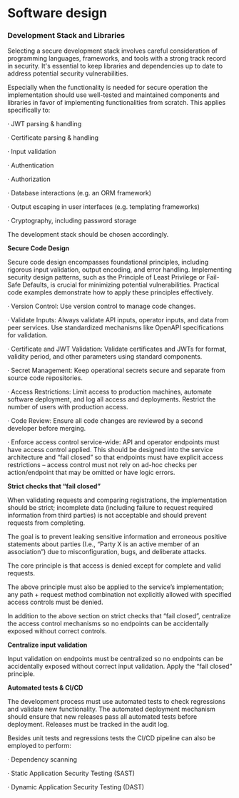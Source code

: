 # Software design

### Development Stack and Libraries

Selecting a secure development stack involves careful consideration of programming languages, frameworks, and tools with a strong track record in security. It's essential to keep libraries and dependencies up to date to address potential security vulnerabilities.

&#x20;Especially when the functionality is needed for secure operation the implementation should use well-tested and maintained components and libraries in favor of implementing functionalities from scratch. This applies specifically to:

&#x20;·         JWT parsing & handling

·         Certificate parsing & handling

·         Input validation

·         Authentication

·         Authorization

·         Database interactions (e.g. an ORM framework)

·         Output escaping in user interfaces (e.g. templating frameworks)

·         Cryptography, including password storage

&#x20;The development stack should be chosen accordingly.

&#x20;**Secure Code Design**

Secure code design encompasses foundational principles, including rigorous input validation, output encoding, and error handling. Implementing security design patterns, such as the Principle of Least Privilege or Fail-Safe Defaults, is crucial for minimizing potential vulnerabilities. Practical code examples demonstrate how to apply these principles effectively.

&#x20;·         Version Control: Use version control to manage code changes.

·         Validate Inputs: Always validate API inputs, operator inputs, and data from peer services. Use standardized mechanisms like OpenAPI specifications for validation.

·         Certificate and JWT Validation: Validate certificates and JWTs for format, validity period, and other parameters using standard components.

·         Secret Management: Keep operational secrets secure and separate from source code repositories.

·         Access Restrictions: Limit access to production machines, automate software deployment, and log all access and deployments. Restrict the number of users with production access.

·         Code Review: Ensure all code changes are reviewed by a second developer before merging.

·         Enforce access control service-wide: API and operator endpoints must have access control applied. This should be designed into the service architecture and “fail closed” so that endpoints must have explicit access restrictions – access control must not rely on ad-hoc checks per action/endpoint that may be omitted or have logic errors.

&#x20;**Strict checks that “fail closed”**

When validating requests and comparing registrations, the implementation should be strict; incomplete data (including failure to request required information from third parties) is not acceptable and should prevent requests from completing.

&#x20;The goal is to prevent leaking sensitive information and erroneous positive statements about parties (I.e., “Party X is an active member of an association”) due to misconfiguration, bugs, and deliberate attacks.

&#x20;The core principle is that access is denied except for complete and valid requests.

&#x20;The above principle must also be applied to the service’s implementation; any path + request method combination not explicitly allowed with specified access controls must be denied.

&#x20;In addition to the above section on strict checks that “fail closed”, centralize the access control mechanisms so no endpoints can be accidentally exposed without correct controls.

&#x20; **Centralize input validation**

Input validation on endpoints must be centralized so no endpoints can be accidentally exposed without correct input validation. Apply the “fail closed” principle.

&#x20;**Automated tests & CI/CD**

The development process must use automated tests to check regressions and validate new functionality. The automated deployment mechanism should ensure that new releases pass all automated tests before deployment. Releases must be tracked in the audit log.

&#x20;Besides unit tests and regressions tests the CI/CD pipeline can also be employed to perform:

·                    Dependency scanning

·                    Static Application Security Testing (SAST)

·                    Dynamic Application Security Testing (DAST)

